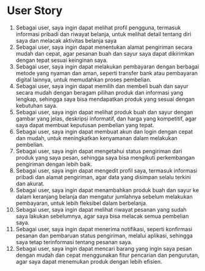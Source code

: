 # User Story

1. Sebagai user, saya ingin dapat melihat profil pengguna, termasuk informasi pribadi dan riwayat belanja, untuk melihat detail tentang diri saya dan melacak aktivitas belanja saya
2. Sebagai user, saya ingin dapat menentukan alamat pengiriman secara mudah dan cepat, agar pesanan buah dan sayur saya dapat dikirimkan dengan tepat sesuai keinginan saya.
3. Sebagai user, saya ingin dapat melakukan pembayaran dengan berbagai metode yang nyaman dan aman, seperti transfer bank atau pembayaran digital lainnya, untuk memudahkan proses pembelian.
4. Sebagai user, saya ingin dapat memilih dan membeli buah dan sayur secara mudah dengan beragam pilihan produk dan informasi yang lengkap, sehingga saya bisa mendapatkan produk yang sesuai dengan kebutuhan saya.
5. Sebagai user, saya ingin dapat melihat produk buah dan sayur dengan gambar yang jelas, deskripsi informatif, dan harga yang kompetitif, agar saya dapat membuat keputusan pembelian yang tepat.
6. Sebagai user, saya ingin dapat membuat akun dan login dengan cepat dan mudah, untuk meningkatkan kenyamanan dalam melakukan pembelian.
7. Sebagai user, saya ingin dapat mengetahui status pengiriman dari produk yang saya pesan, sehingga saya bisa mengikuti perkembangan pengiriman dengan lebih baik.
8. Sebagai user, saya ingin dapat mengedit profil saya, termasuk informasi pribadi dan alamat pengiriman, agar data yang disimpan selalu terkini dan akurat.
9. Sebagai user, saya ingin dapat menambahkan produk buah dan sayur ke dalam keranjang belanja dan mengatur jumlahnya sebelum melakukan pembayaran, untuk lebih fleksibel dalam berbelanja.
10. Sebagai user, saya ingin dapat melihat riwayat pesanan yang sudah saya lakukan sebelumnya, agar saya bisa melacak semua pembelian saya.
11. Sebagai user, saya ingin dapat menerima notifikasi, seperti konfirmasi pesanan dan pembaruan status pengiriman, melalui aplikasi, sehingga saya tetap terinformasi tentang pesanan saya.
12. Sebagai user, saya ingin dapat mencari barang yang ingin saya pesan dengan mudah dan cepat menggunakan fitur pencarian dan pengurutan, agar saya dapat menemukan produk dengan lebih efisien.
